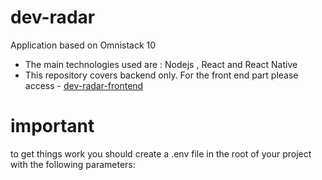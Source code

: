 # dev-radar
Application based on Omnistack 10 

- The main technologies used are : Nodejs , React and React Native
- This repository covers backend only. For the front end part please access - [dev-radar-frontend](https://github.com/mgiatti/dev-radar-frontend)

# important
to get things work you should create a .env file in the root of your project with the following parameters:

